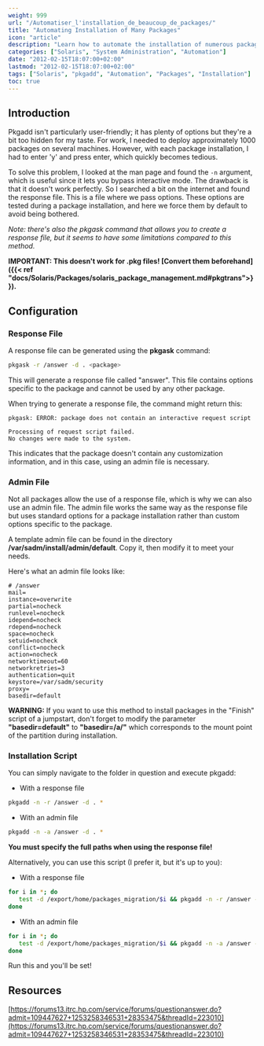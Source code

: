 ```yaml
---
weight: 999
url: "/Automatiser_l'installation_de_beaucoup_de_packages/"
title: "Automating Installation of Many Packages"
icon: "article"
description: "Learn how to automate the installation of numerous packages on Solaris systems using response and admin files."
categories: ["Solaris", "System Administration", "Automation"]
date: "2012-02-15T18:07:00+02:00"
lastmod: "2012-02-15T18:07:00+02:00"
tags: ["Solaris", "pkgadd", "Automation", "Packages", "Installation"]
toc: true
---
```


## Introduction

Pkgadd isn't particularly user-friendly; it has plenty of options but they're a bit too hidden for my taste. For work, I needed to deploy approximately 1000 packages on several machines. However, with each package installation, I had to enter 'y' and press enter, which quickly becomes tedious.

To solve this problem, I looked at the man page and found the `-n` argument, which is useful since it lets you bypass interactive mode. The drawback is that it doesn't work perfectly. So I searched a bit on the internet and found the response file. This is a file where we pass options. These options are tested during a package installation, and here we force them by default to avoid being bothered.

_Note: there's also the pkgask command that allows you to create a response file, but it seems to have some limitations compared to this method._

**IMPORTANT: This doesn't work for .pkg files! [Convert them beforehand]({{< ref "docs/Solaris/Packages/solaris_package_management.md#pkgtrans">}}).**

## Configuration

### Response File

A response file can be generated using the **pkgask** command:

```bash
pkgask -r /answer -d . <package>
```

This will generate a response file called "answer". This file contains options specific to the package and cannot be used by any other package.

When trying to generate a response file, the command might return this:

```
pkgask: ERROR: package does not contain an interactive request script

Processing of request script failed.
No changes were made to the system.
```

This indicates that the package doesn't contain any customization information, and in this case, using an admin file is necessary.

### Admin File

Not all packages allow the use of a response file, which is why we can also use an admin file.
The admin file works the same way as the response file but uses standard options for a package installation rather than custom options specific to the package.

A template admin file can be found in the directory **/var/sadm/install/admin/default**.
Copy it, then modify it to meet your needs.

Here's what an admin file looks like:

```
# /answer
mail=
instance=overwrite
partial=nocheck
runlevel=nocheck
idepend=nocheck
rdepend=nocheck
space=nocheck
setuid=nocheck
conflict=nocheck
action=nocheck
networktimeout=60
networkretries=3
authentication=quit
keystore=/var/sadm/security
proxy=
basedir=default
```

**WARNING:** If you want to use this method to install packages in the "Finish" script of a jumpstart, don't forget to modify the parameter **"basedir=default"** to **"basedir=/a/"** which corresponds to the mount point of the partition during installation.

### Installation Script

You can simply navigate to the folder in question and execute pkgadd:

- With a response file

```bash
pkgadd -n -r /answer -d . *
```

- With an admin file

```bash
pkgadd -n -a /answer -d . *
```

**You must specify the full paths when using the response file!**

Alternatively, you can use this script (I prefer it, but it's up to you):

- With a response file

```bash
for i in *; do
   test -d /export/home/packages_migration/$i && pkgadd -n -r /answer -d . $i
done
```

- With an admin file

```bash
for i in *; do
   test -d /export/home/packages_migration/$i && pkgadd -n -a /answer -d . $i
done
```

Run this and you'll be set!

## Resources

[https://forums13.itrc.hp.com/service/forums/questionanswer.do?admit=109447627+1253258346531+28353475&threadId=223010](https://forums13.itrc.hp.com/service/forums/questionanswer.do?admit=109447627+1253258346531+28353475&threadId=223010)
